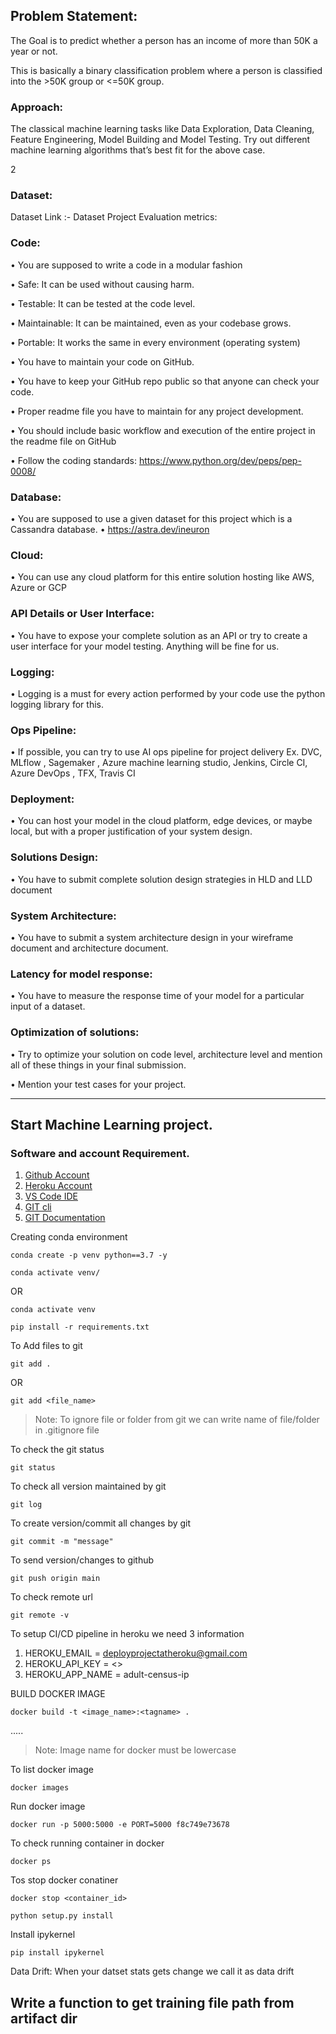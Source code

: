 ## Problem Statement:
 The Goal is to predict whether a person has an income of more than 50K a year or not.

 This is basically a binary classification problem where a person is classified into the >50K group or <=50K group.



### Approach: 
The classical machine learning tasks like Data Exploration, Data Cleaning,
Feature Engineering, Model Building and Model Testing. Try out different machine
learning algorithms that’s best fit for the above case.

2

### Dataset:
Dataset Link :- Dataset
Project Evaluation metrics:

### Code:
• You are supposed to write a code in a modular fashion

• Safe: It can be used without causing harm.

• Testable: It can be tested at the code level.

• Maintainable: It can be maintained, even as your codebase grows.

• Portable: It works the same in every environment (operating system)

• You have to maintain your code on GitHub.

• You have to keep your GitHub repo public so that anyone can check your code.

• Proper readme file you have to maintain for any project development.

• You should include basic workflow and execution of the entire project in the readme
file on GitHub

• Follow the coding standards: https://www.python.org/dev/peps/pep-0008/

### Database:
• You are supposed to use a given dataset for this project which is a Cassandra
database.
• https://astra.dev/ineuron

### Cloud:
• You can use any cloud platform for this entire solution hosting like AWS, Azure or
GCP

### API Details or User Interface:
• You have to expose your complete solution as an API or try to create a user
interface for your model testing. Anything will be fine for us.

### Logging:
• Logging is a must for every action performed by your code use the python logging
library for this.

### Ops Pipeline:


• If possible, you can try to use AI ops pipeline for project delivery Ex. DVC, MLflow
, Sagemaker , Azure machine learning studio, Jenkins, Circle CI, Azure DevOps ,
TFX, Travis CI

### Deployment:
• You can host your model in the cloud platform, edge devices, or maybe local, but
with a proper justification of your system design.

### Solutions Design:
• You have to submit complete solution design strategies in HLD and LLD document


### System Architecture:

• You have to submit a system architecture design in your wireframe document and
architecture document.


### Latency for model response:
• You have to measure the response time of your model for a particular input of a
dataset.

### Optimization of solutions:
• Try to optimize your solution on code level, architecture level and mention all of
these things in your final submission.

• Mention your test cases for your project.

---------------------------------------------------------

## Start Machine Learning project.

### Software and account Requirement.

1. [Github Account](https://github.com)
2. [Heroku Account](https://dashboard.heroku.com/login)
3. [VS Code IDE](https://code.visualstudio.com/download)
4. [GIT cli](https://git-scm.com/downloads)
5. [GIT Documentation](https://git-scm.com/docs/gittutorial)


Creating conda environment
```
conda create -p venv python==3.7 -y
```
```
conda activate venv/
```
OR 
```
conda activate venv
```

```
pip install -r requirements.txt
```

To Add files to git
```
git add .
```

OR
```
git add <file_name>
```

> Note: To ignore file or folder from git we can write name of file/folder in .gitignore file

To check the git status 
```
git status
```
To check all version maintained by git
```
git log
```

To create version/commit all changes by git
```
git commit -m "message"
```

To send version/changes to github
```
git push origin main
```

To check remote url 
```
git remote -v
```

To setup CI/CD pipeline in heroku we need 3 information
1. HEROKU_EMAIL = deployprojectatheroku@gmail.com
2. HEROKU_API_KEY = <>
3. HEROKU_APP_NAME = adult-census-ip

BUILD DOCKER IMAGE
```
docker build -t <image_name>:<tagname> .
```
.....
> Note: Image name for docker must be lowercase


To list docker image
```
docker images
```

Run docker image
```
docker run -p 5000:5000 -e PORT=5000 f8c749e73678
```

To check running container in docker
```
docker ps
```

Tos stop docker conatiner
```
docker stop <container_id>
```



```
python setup.py install
```


Install ipykernel

```
pip install ipykernel
```


Data Drift:
When your datset stats gets change we call it as data drift



## Write a function to get training file path from artifact dir

